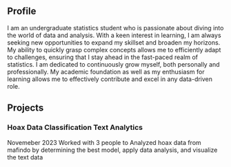 ## Profile
I am an undergraduate statistics student who is passionate about diving into the world of data and analysis. With a keen interest in learning, I am always seeking new opportunities to expand my skillset and broaden my horizons. My ability to quickly grasp complex concepts allows me to efficiently adapt to challenges, ensuring that I stay ahead in the fast-paced realm of statistics. I am dedicated to continuously grow myself, both personally and professionally. My academic foundation as well as my enthusiasm for learning allows me to effectively contribute and excel in any data-driven role.

## Projects
### Hoax Data Classification Text Analytics
Novemeber 2023
Worked with 3 people to Analyzed hoax data from mafindo by determining the best model, apply data analysis, and visualize the text data
